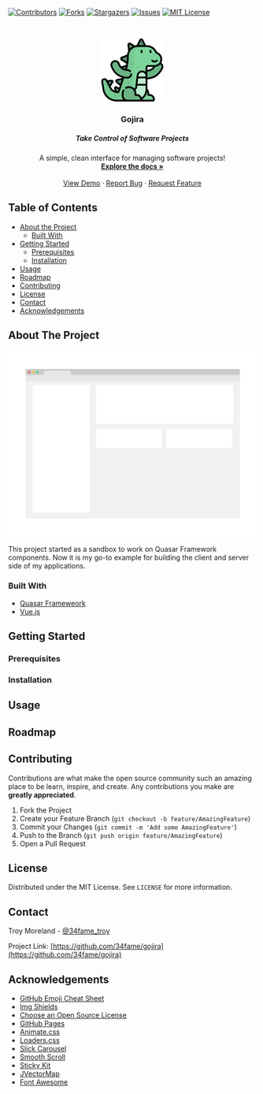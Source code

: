 <!-- PROJECT SHIELDS -->
[![Contributors][contributors-shield]][contributors-url]
[![Forks][forks-shield]][forks-url]
[![Stargazers][stars-shield]][stars-url]
[![Issues][issues-shield]][issues-url]
[![MIT License][license-shield]][license-url]


<!-- PROJECT LOGO -->
<br />
<p align="center">
  <a href="https://github.com/34fame/gojira">
    <img src="gojira.png" alt="Logo" width="128" height="128">
  </a>

  <h3 align="center">Gojira</h3>
  <h5 align="center">Take Control of Software Projects</h5>

  <p align="center">
    A simple, clean interface for managing software projects!
    <br />
    <a href="https://github.com/34fame/gojira/docs"><strong>Explore the docs »</strong></a>
    <br />
    <br />
    <a href="https://github.com/34fame/gojira">View Demo</a>
    ·
    <a href="https://github.com/34fame/gojira/issues">Report Bug</a>
    ·
    <a href="https://github.com/34fame/gojira/issues">Request Feature</a>
  </p>
</p>



<!-- TABLE OF CONTENTS -->
## Table of Contents

* [About the Project](#about-the-project)
  * [Built With](#built-with)
* [Getting Started](#getting-started)
  * [Prerequisites](#prerequisites)
  * [Installation](#installation)
* [Usage](#usage)
* [Roadmap](#roadmap)
* [Contributing](#contributing)
* [License](#license)
* [Contact](#contact)
* [Acknowledgements](#acknowledgements)


<!-- ABOUT THE PROJECT -->
## About The Project

[![Product Name Screen Shot][product-screenshot]](https://example.com)

This project started as a sandbox to work on Quasar Framework components.  Now it is my go-to example for building
 the client and server side of my applications.

### Built With

* [Quasar Frameweork](https://quasar.dev)
* [Vue.js](https://vuejs.org)


<!-- GETTING STARTED -->
## Getting Started

### Prerequisites

### Installation

<!-- USAGE EXAMPLES -->
## Usage


<!-- ROADMAP -->
## Roadmap


<!-- CONTRIBUTING -->
## Contributing

Contributions are what make the open source community such an amazing place to be learn, inspire, and create. Any contributions you make are **greatly appreciated**.

1. Fork the Project
2. Create your Feature Branch (`git checkout -b feature/AmazingFeature`)
3. Commit your Changes (`git commit -m 'Add some AmazingFeature'`)
4. Push to the Branch (`git push origin feature/AmazingFeature`)
5. Open a Pull Request



<!-- LICENSE -->
## License

Distributed under the MIT License. See `LICENSE` for more information.


<!-- CONTACT -->
## Contact

Troy Moreland - [@34fame_troy](https://twitter.com/34fame_troy)

Project Link: [https://github.com/34fame/gojira](https://github.com/34fame/gojira)



<!-- ACKNOWLEDGEMENTS -->
## Acknowledgements
* [GitHub Emoji Cheat Sheet](https://www.webpagefx.com/tools/emoji-cheat-sheet)
* [Img Shields](https://shields.io)
* [Choose an Open Source License](https://choosealicense.com)
* [GitHub Pages](https://pages.github.com)
* [Animate.css](https://daneden.github.io/animate.css)
* [Loaders.css](https://connoratherton.com/loaders)
* [Slick Carousel](https://kenwheeler.github.io/slick)
* [Smooth Scroll](https://github.com/cferdinandi/smooth-scroll)
* [Sticky Kit](http://leafo.net/sticky-kit)
* [JVectorMap](http://jvectormap.com)
* [Font Awesome](https://fontawesome.com)





<!-- MARKDOWN LINKS & IMAGES -->
<!-- https://www.markdownguide.org/basic-syntax/#reference-style-links -->
[contributors-shield]: https://img.shields.io/github/contributors/34fame/gojira.svg?style=flat-square
[contributors-url]: https://github.com/34fame/gojira/graphs/contributors
[forks-shield]: https://img.shields.io/github/forks/34fame/gojira.svg?style=flat-square
[forks-url]: https://github.com/34fame/gojira/network/members
[stars-shield]: https://img.shields.io/github/stars/34fame/gojira.svg?style=flat-square
[stars-url]: https://github.com/34fame/gojira/stargazers
[issues-shield]: https://img.shields.io/github/issues/34fame/gojira.svg?style=flat-square
[issues-url]: https://github.com/34fame/gojira/issues
[license-shield]: https://img.shields.io/github/license/34fame/gojira.svg?style=flat-square
[license-url]: https://github.com/34fame/gojira/blob/master/LICENSE.txt
[product-screenshot]: screenshot.png
